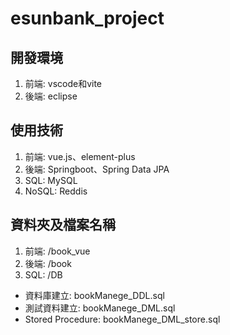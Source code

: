 # esunbank_project

## 開發環境
1. 前端: vscode和vite
2. 後端: eclipse


## 使用技術
1. 前端: vue.js、element-plus
2. 後端: Springboot、Spring Data JPA
3. SQL: MySQL
4. NoSQL: Reddis


## 資料夾及檔案名稱
1. 前端: /book_vue
2. 後端: /book
3. SQL:  /DB
 * 資料庫建立: bookManege_DDL.sql
 * 測試資料建立: bookManege_DML.sql
 * Stored Procedure: bookManege_DML_store.sql


